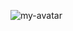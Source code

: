 ![my-avatar](https://avatars.githubusercontent.com/u/111193592?s=400&u=33c0b08bf0c0acc5900f62ced8ed74af8419bb73&v=4)